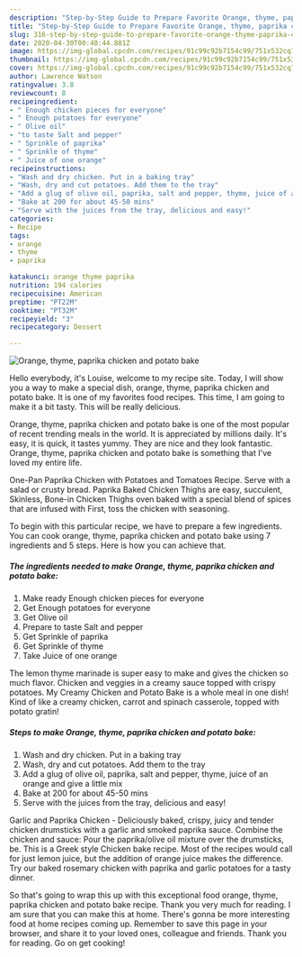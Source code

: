 ```yaml
---
description: "Step-by-Step Guide to Prepare Favorite Orange, thyme, paprika chicken and potato bake"
title: "Step-by-Step Guide to Prepare Favorite Orange, thyme, paprika chicken and potato bake"
slug: 316-step-by-step-guide-to-prepare-favorite-orange-thyme-paprika-chicken-and-potato-bake
date: 2020-04-30T00:40:44.881Z
image: https://img-global.cpcdn.com/recipes/91c99c92b7154c99/751x532cq70/orange-thyme-paprika-chicken-and-potato-bake-recipe-main-photo.jpg
thumbnail: https://img-global.cpcdn.com/recipes/91c99c92b7154c99/751x532cq70/orange-thyme-paprika-chicken-and-potato-bake-recipe-main-photo.jpg
cover: https://img-global.cpcdn.com/recipes/91c99c92b7154c99/751x532cq70/orange-thyme-paprika-chicken-and-potato-bake-recipe-main-photo.jpg
author: Lawrence Watson
ratingvalue: 3.8
reviewcount: 8
recipeingredient:
- " Enough chicken pieces for everyone"
- " Enough potatoes for everyone"
- " Olive oil"
- "to taste Salt and pepper"
- " Sprinkle of paprika"
- " Sprinkle of thyme"
- " Juice of one orange"
recipeinstructions:
- "Wash and dry chicken. Put in a baking tray"
- "Wash, dry and cut potatoes. Add them to the tray"
- "Add a glug of olive oil, paprika, salt and pepper, thyme, juice of an orange and give a little mix"
- "Bake at 200 for about 45-50 mins"
- "Serve with the juices from the tray, delicious and easy!"
categories:
- Recipe
tags:
- orange
- thyme
- paprika

katakunci: orange thyme paprika 
nutrition: 194 calories
recipecuisine: American
preptime: "PT22M"
cooktime: "PT32M"
recipeyield: "3"
recipecategory: Dessert

---
```



![Orange, thyme, paprika chicken and potato bake](https://img-global.cpcdn.com/recipes/91c99c92b7154c99/751x532cq70/orange-thyme-paprika-chicken-and-potato-bake-recipe-main-photo.jpg)

Hello everybody, it's Louise, welcome to my recipe site. Today, I will show you a way to make a special dish, orange, thyme, paprika chicken and potato bake. It is one of my favorites food recipes. This time, I am going to make it a bit tasty. This will be really delicious.

Orange, thyme, paprika chicken and potato bake is one of the most popular of recent trending meals in the world. It is appreciated by millions daily. It's easy, it is quick, it tastes yummy. They are nice and they look fantastic. Orange, thyme, paprika chicken and potato bake is something that I've loved my entire life.

One-Pan Paprika Chicken with Potatoes and Tomatoes Recipe. Serve with a salad or crusty bread. Paprika Baked Chicken Thighs are easy, succulent, Skinless, Bone-in Chicken Thighs oven baked with a special blend of spices that are infused with First, toss the chicken with seasoning.


To begin with this particular recipe, we have to prepare a few ingredients. You can cook orange, thyme, paprika chicken and potato bake using 7 ingredients and 5 steps. Here is how you can achieve that.

<!--inarticleads1-->

##### The ingredients needed to make Orange, thyme, paprika chicken and potato bake:

1. Make ready  Enough chicken pieces for everyone
1. Get  Enough potatoes for everyone
1. Get  Olive oil
1. Prepare to taste Salt and pepper
1. Get  Sprinkle of paprika
1. Get  Sprinkle of thyme
1. Take  Juice of one orange


The lemon thyme marinade is super easy to make and gives the chicken so much flavor. Chicken and veggies in a creamy sauce topped with crispy potatoes. My Creamy Chicken and Potato Bake is a whole meal in one dish! Kind of like a creamy chicken, carrot and spinach casserole, topped with potato gratin! 

<!--inarticleads2-->

##### Steps to make Orange, thyme, paprika chicken and potato bake:

1. Wash and dry chicken. Put in a baking tray
1. Wash, dry and cut potatoes. Add them to the tray
1. Add a glug of olive oil, paprika, salt and pepper, thyme, juice of an orange and give a little mix
1. Bake at 200 for about 45-50 mins
1. Serve with the juices from the tray, delicious and easy!


Garlic and Paprika Chicken - Deliciously baked, crispy, juicy and tender chicken drumsticks with a garlic and smoked paprika sauce. Combine the chicken and sauce: Pour the paprika/olive oil mixture over the drumsticks, be. This is a Greek style Chicken bake recipe. Most of the recipes would call for just lemon juice, but the addition of orange juice makes the difference. Try our baked rosemary chicken with paprika and garlic potatoes for a tasty dinner. 

So that's going to wrap this up with this exceptional food orange, thyme, paprika chicken and potato bake recipe. Thank you very much for reading. I am sure that you can make this at home. There's gonna be more interesting food at home recipes coming up. Remember to save this page in your browser, and share it to your loved ones, colleague and friends. Thank you for reading. Go on get cooking!
